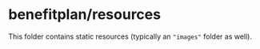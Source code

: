 # benefitplan/resources

This folder contains static resources (typically an `"images"` folder as well).
